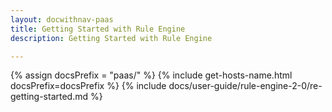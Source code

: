 ```yaml
---
layout: docwithnav-paas
title: Getting Started with Rule Engine
description: Getting Started with Rule Engine

---
```


{% assign docsPrefix = "paas/" %}
{% include get-hosts-name.html docsPrefix=docsPrefix %}
{% include docs/user-guide/rule-engine-2-0/re-getting-started.md %}
